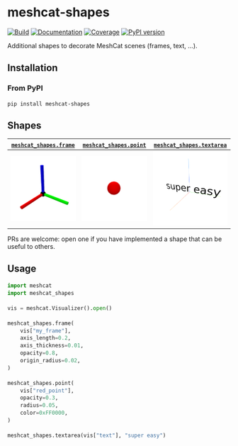 # meshcat-shapes

[![Build](https://img.shields.io/github/actions/workflow/status/stephane-caron/meshcat-shapes/build.yml?branch=main)](https://github.com/stephane-caron/meshcat-shapes/actions)
[![Documentation](https://img.shields.io/github/actions/workflow/status/stephane-caron/meshcat-shapes/docs.yml?branch=main&label=docs)](https://stephane-caron.github.io/meshcat-shapes/)
[![Coverage](https://coveralls.io/repos/github/stephane-caron/meshcat-shapes/badge.svg?branch=main)](https://coveralls.io/github/stephane-caron/meshcat-shapes?branch=main)
[![PyPI version](https://img.shields.io/pypi/v/meshcat-shapes)](https://pypi.org/project/meshcat-shapes/)

Additional shapes to decorate MeshCat scenes (frames, text, ...).

## Installation

### From PyPI

```console
pip install meshcat-shapes
```

## Shapes

| [``meshcat_shapes.frame``](https://stephane-caron.github.io/meshcat-shapes/shapes.html#module-meshcat_shapes.frame) | [``meshcat_shapes.point``](https://stephane-caron.github.io/meshcat-shapes/shapes.html#module-meshcat_shapes.point) | [``meshcat_shapes.textarea``](https://stephane-caron.github.io/meshcat-shapes/shapes.html#module-meshcat_shapes.textarea) |
|--------------------------|--------------------------|-----------------------------|
| <a href="https://stephane-caron.github.io/meshcat-shapes/shapes.html#module-meshcat_shapes.frame"><img src="https://github.com/stephane-caron/meshcat-shapes/raw/main/gallery/frame.png" width="250"></a> | <a href="https://stephane-caron.github.io/meshcat-shapes/shapes.html#module-meshcat_shapes.point"><img src="https://github.com/stephane-caron/meshcat-shapes/raw/main/gallery/point.png" width="250"></a> | <a href="https://stephane-caron.github.io/meshcat-shapes/shapes.html#module-meshcat_shapes.textarea"><img src="https://github.com/stephane-caron/meshcat-shapes/raw/main/gallery/textarea.png" width="250"></a> |

PRs are welcome: open one if you have implemented a shape that can be useful to others.

## Usage

```python
import meshcat
import meshcat_shapes

vis = meshcat.Visualizer().open()

meshcat_shapes.frame(
    vis["my_frame"],
    axis_length=0.2,
    axis_thickness=0.01,
    opacity=0.8,
    origin_radius=0.02,
)

meshcat_shapes.point(
    vis["red_point"],
    opacity=0.3,
    radius=0.05,
    color=0xFF0000,
)

meshcat_shapes.textarea(vis["text"], "super easy")
```
